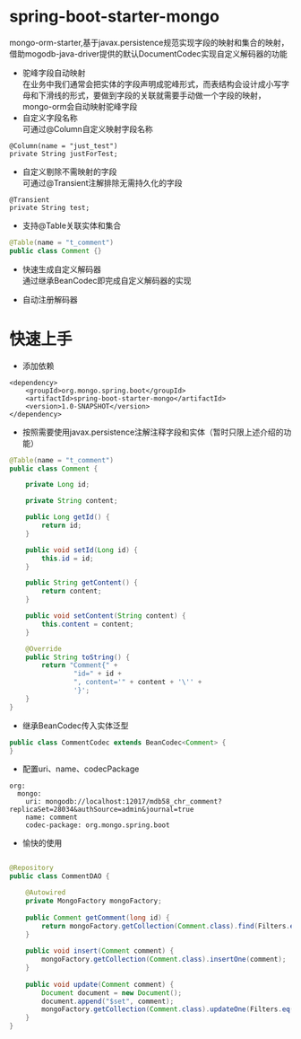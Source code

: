 # spring-boot-starter-mongo
mongo-orm-starter,基于javax.persistence规范实现字段的映射和集合的映射，借助mogodb-java-driver提供的默认DocumentCodec实现自定义解码器的功能

* 驼峰字段自动映射  
在业务中我们通常会把实体的字段声明成驼峰形式，而表结构会设计成小写字母和下滑线的形式，要做到字段的关联就需要手动做一个字段的映射，mongo-orm会自动映射驼峰字段
* 自定义字段名称  
可通过@Column自定义映射字段名称
```
@Column(name = "just_test")
private String justForTest;
```
* 自定义剔除不需映射的字段  
可通过@Transient注解排除无需持久化的字段
```
@Transient
private String test;
```
* 支持@Table关联实体和集合
```java
@Table(name = "t_comment")
public class Comment {}
```
* 快速生成自定义解码器  
通过继承BeanCodec即完成自定义解码器的实现

* 自动注册解码器  

# 快速上手

* 添加依赖
```
<dependency>
    <groupId>org.mongo.spring.boot</groupId>
    <artifactId>spring-boot-starter-mongo</artifactId>
    <version>1.0-SNAPSHOT</version>
</dependency>
```
* 按照需要使用javax.persistence注解注释字段和实体（暂时只限上述介绍的功能）

```java
@Table(name = "t_comment")
public class Comment {

    private Long id;

    private String content;

    public Long getId() {
        return id;
    }

    public void setId(Long id) {
        this.id = id;
    }

    public String getContent() {
        return content;
    }

    public void setContent(String content) {
        this.content = content;
    }

    @Override
    public String toString() {
        return "Comment{" +
                "id=" + id +
                ", content='" + content + '\'' +
                '}';
    }
}
```

* 继承BeanCodec传入实体泛型
```java
public class CommentCodec extends BeanCodec<Comment> {
}

```

* 配置uri、name、codecPackage
```
org:
  mongo:
    uri: mongodb://localhost:12017/mdb58_chr_comment?replicaSet=28034&authSource=admin&journal=true
    name: comment
    codec-package: org.mongo.spring.boot
```

* 愉快的使用

```java

@Repository
public class CommentDAO {

    @Autowired
    private MongoFactory mongoFactory;
    
    public Comment getComment(long id) {
        return mongoFactory.getCollection(Comment.class).find(Filters.eq("id", id)).first();
    }
    
    public void insert(Comment comment) {
        mongoFactory.getCollection(Comment.class).insertOne(comment);
    }
    
    public void update(Comment comment) {
        Document document = new Document();
        document.append("$set", comment);
        mongoFactory.getCollection(Comment.class).updateOne(Filters.eq("id", comment.getId()), document);
    }
}
```